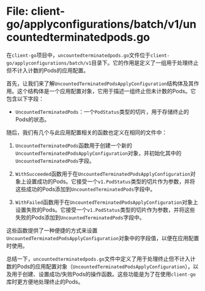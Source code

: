 # File: client-go/applyconfigurations/batch/v1/uncountedterminatedpods.go

在`client-go`项目中，`uncountedterminatedpods.go`文件位于`client-go/applyconfigurations/batch/v1`目录下。它的作用是定义了一组用于处理终止但不计入计数的Pods的应用配置。

首先，让我们来了解`UncountedTerminatedPodsApplyConfiguration`结构体及其作用。这个结构体是一个应用配置对象，它用于描述一组终止但未计数的Pods。它包含以下字段：

- `UncountedTerminatedPods`：一个`PodStatus`类型的切片，用于存储终止的Pods的状态。

随后，我们有几个与此应用配置相关的函数也定义在相同的文件中：

1. `UncountedTerminatedPods`函数用于创建一个新的`UncountedTerminatedPodsApplyConfiguration`对象，并初始化其中的`UncountedTerminatedPods`字段。

2. `WithSucceeded`函数用于在`UncountedTerminatedPodsApplyConfiguration`对象上设置成功的Pods。它接受一个`v1.PodStatus`类型的切片作为参数，并将这些成功的Pods添加到`UncountedTerminatedPods`字段中。

3. `WithFailed`函数用于在`UncountedTerminatedPodsApplyConfiguration`对象上设置失败的Pods。它接受一个`v1.PodStatus`类型的切片作为参数，并将这些失败的Pods添加到`UncountedTerminatedPods`字段中。

这些函数提供了一种便捷的方式来设置`UncountedTerminatedPodsApplyConfiguration`对象中的字段值，以便在应用配置时使用。

总结一下，`uncountedterminatedpods.go`文件中定义了用于处理终止但不计入计数的Pods的应用配置对象（`UncountedTerminatedPodsApplyConfiguration`），以及用于创建、设置成功/失败Pods的操作函数。这些功能是为了在使用`client-go`库时更方便地处理终止的Pods。

